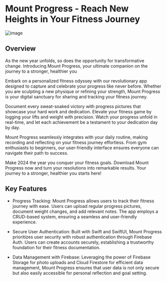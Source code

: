 # Mount Progress - Reach New Heights in Your Fitness Journey

![image](https://github.com/brashanm/MtProgress/assets/97188295/f62b9ceb-88f2-458b-9449-f2463ae850b8)


## Overview
As the new year unfolds, so does the opportunity for transformative change. Introducing Mount Progress, your ultimate companion on the journey to a stronger, healthier you

Embark on a personalized fitness odyssey with our revolutionary app designed to capture and celebrate your progress like never before. Whether you are sculpting a new physique or refining your strength, Mount Progress is your digital sanctuary for sharing and tracking your fitness journey.

Document every sweat-soaked victory with progress pictures that showcase your hard work and dedication. Elevate your fitness game by logging your lifts and weight with precision. Watch your progress unfold in real-time, and let each achievement be a testament to your dedication day by day.

Mount Progress seamlessly integrates with your daily routine, making recording and reflecting on your fitness journey effortless. From gym enthusiasts to beginners, our user-friendly interface ensures everyone can navigate their path to success.

Make 2024 the year you conquer your fitness goals. Download Mount Progress now and turn your resolutions into remarkable results. Your journey to a stronger, healthier you starts here!

## Key Features
* Progress Tracking: Mount Progress allows users to track their fitness journey with ease. Users can upload regular progress pictures, document weight changes, and add relevant notes. The app employs a CRUD-based system, ensuring a seamless and user-friendly experience.

* Secure User Authentication: Built with Swift and SwiftUI, Mount Progress prioritizes user security with robust authentication through Firebase Auth. Users can create accounts securely, establishing a trustworthy foundation for their fitness documentation.

* Data Management with Firebase: Leveraging the power of Firebase Storage for photo uploads and Cloud Firestore for efficient data management, Mount Progress ensures that user data is not only secure but also easily accessible for personal reflection and goal setting.


